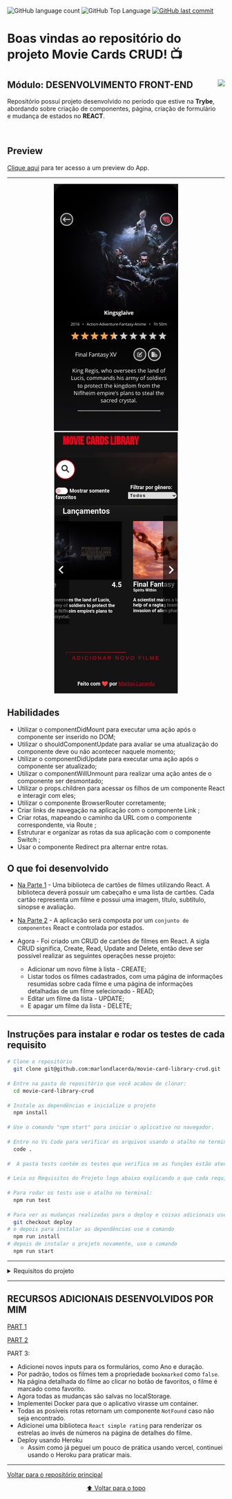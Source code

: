 <p>
  <img alt="GitHub language count" src="https://img.shields.io/github/languages/count/marlondlacerda/movie-card-library-crud?color=6E40C9&style=flat-square">
  <img alt="GitHub Top Language" src="https://img.shields.io/github/languages/top/marlondlacerda/movie-card-library-crud?color=6E40C9&style=flat-square">
  <a href="https://github.com/marlondlacerda/movie-card-library-crud/commits/main">
    <img alt="GitHub last commit" src="https://img.shields.io/github/last-commit/marlondlacerda/movie-card-library-crud?color=6E40C9&style=flat-square">
  </a>
</p>

# Boas vindas ao repositório do projeto Movie Cards CRUD! 📺

<div align="center">
  <img height="150px" align="right" src="https://theme.zdassets.com/theme_assets/9633455/9814df697eaf49815d7df109110815ff887b3457.png" />
  <div align="left" style="display: inline_block">
    <h2>Módulo: DESENVOLVIMENTO FRONT-END</h2>
    <p>
      Repositório possuí projeto desenvolvido no período que estive na <b>Trybe</b>, abordando sobre criação de componentes, página, criação de formulário e mudança de estados no <b>REACT</b>.</p>
  </div>
  <br>
</div>

## Preview
<div align="left" style="display: inline_block">
  <a href="https://movie-card-library-crud.herokuapp.com/">Clique aqui</a> para ter acesso a um preview do App.
</div>

---

<div align="center">
  <img src="./img/preview1.png">
  <img src="./img/preview2.png">
</div>

## Habilidades
- Utilizar o componentDidMount para executar uma ação após o componente ser inserido no DOM;
- Utilizar o shouldComponentUpdate para avaliar se uma atualização do componente deve ou não acontecer naquele momento;
- Utilizar o componentDidUpdate para executar uma ação após o componente ser atualizado;
- Utilizar o componentWillUnmount para realizar uma ação antes de o componente ser desmontado;
- Utilizar o props.children para acessar os filhos de um componente React e interagir com eles;
- Utilizar o componente BrowserRouter corretamente;
- Criar links de navegação na aplicação com o componente Link ;
- Criar rotas, mapeando o caminho da URL com o componente correspondente, via Route ;
- Estruturar e organizar as rotas da sua aplicação com o componente Switch ;
- Usar o componente Redirect pra alternar entre rotas.

## O que foi desenvolvido
- [Na Parte 1](https://github.com/marlondlacerda/moviecardlibrary) - Uma biblioteca de cartões de filmes utilizando React. A biblioteca deverá possuir um cabeçalho e uma lista de cartões. Cada cartão representa um filme e possui uma imagem, título, subtítulo, sinopse e avaliação.
- [Na Parte 2](https://github.com/marlondlacerda/moviecardlibrary-stateful) - A aplicação será composta por um <code>conjunto de componentes</code> React e controlada por estados.
- Agora - Foi criado um CRUD de cartões de filmes em React. A sigla CRUD significa, Create, Read, Update and Delete, então deve ser possível realizar as seguintes operações nesse projeto:

  - Adicionar um novo filme à lista - CREATE;
  - Listar todos os filmes cadastrados, com uma página de informações resumidas sobre cada filme e uma página de informações detalhadas de um filme selecionado - READ;
  - Editar um filme da lista - UPDATE;
  - E apagar um filme da lista - DELETE;

---

 ## Instruções para instalar e rodar os testes de cada requisito

```bash
# Clone o repositório
  git clone git@github.com:marlondlacerda/movie-card-library-crud.git

# Entre na pasta do repositório que você acabou de clonar:
  cd movie-card-library-crud

# Instale as dependências e inicialize o projeto
  npm install

# Use o comando "npm start" para iniciar o aplicativo no navegador.

# Entre no Vs Code para verificar os arquivos usando o atalho no terminal:
  code .

#  A pasta tests contém os testes que verifica se as funções estão atendendo o que foi pedido

# Leia os Requisitos do Projeto logo abaixo explicando o que cada requisito propõem

# Para rodar os tests use o atalho no terminal:
  npm run test

# Para ver as mudanças realizadas para o deploy e coisas adicionais use o comando
  git checkout deploy
# e depois para instalar as dependências use o comando
  npm run install
# depois de instalar o projeto novamente, use o comando
  npm run start
```
---

<details>
  <summary>Requisitos do projeto</summary>
- [x] 1 - Renderize BrowserRouter no componente App usando rotas.

  - Você deve utilizar um BrowserRouter pra criar as rotas da sua aplicação. As urls de cada página devem ser desenvolvidas conforme especificado na seção O que será desenvolvido.

- [x] 2 - Faça uma requisição para buscar e mostrar a lista de filmes quando MovieList for montado

  - Para buscar a lista, você deve utilizar a função `getMovies` importada do módulo `movieAPI` em `MovieList`. Essa função retorna uma promise. A requisição deve ser feita no momento em que o MovieList for montado no DOM. Enquanto a requisição estiver em curso, `MovieList` deve renderizar o componente `Loading`, como ilustrado na imagem a seguir.

- [x] 3 - Insira um link para a página de detalhes de um filme dentro de `MovieCard`

  - Todos os `MovieCards` devem possuir em seu conteúdo, pelo menos, o título, a sinopse e um link com o texto "VER DETALHES" que aponta para a rota `movies/:id`, onde `:id` é o id do filme. Esta rota exibirá informações detalhadas de um filme.

- [x] 4 - Faça uma requisição para buscar o filme que deverá ser renderizado dentro de `Movie Details`

  - `MovieDetails` se comporta de forma muito semelhante ao `MovieList`. Ao ser montado, deve fazer uma requisição utilizando a função `getMovie`, se atente para o nome da função que é muito semelhante ao de outra função que já utilizamos, a `getMovies`, do módulo `movieAPI`, passando o id do filme. O componente `Loading` deve ser renderizado enquanto a requisição estiver em curso. Após terminar, deve-se renderizar um card com mais detalhes sobre o filme.

- [x] 5 - Realize uma requisição para buscar o filme que será editado em `EditMovie`.

  - Ao ser montada, a página de edição do filme deve fazer uma requisição pra buscar o filme que será editado e deve, ao ter seu formulário submetido, atualizar o filme e redirecionar a página pra rota raíz.

- [x] 6 - Insira um link na página inicial para `NewMovie` para criar novos cartões

  - O link deve conter o texto "ADICIONAR CARTÃO" e apontar para a rota `/movies/new`, contendo um formulário para criar novos cartões.

  - Na rota `/movies/new`, utilizando a callback passada para `MovieForm`, NewMovie deve criar um novo cartão utilizando a função `createMovie` do módulo `movieAPI`. Após o fim da requisição, `NewMovie` deve redirecionar o app para a página inicial, contento o novo cartão.

### Bonus:

- [x] 7 - Adicione um link para deletar um cartão em MovieDetails

  - Ao clicar neste link, faça uma requisição utilizando a função `deleteMovie` do módulo `movieAPI`. Após finalizar a requisição, redirecione o app para a página inicial. O cartão apagado não deverá mais se encontrar na lista.

</details>

---

## RECURSOS ADICIONAIS DESENVOLVIDOS POR MIM
 [PART 1](https://github.com/marlondlacerda/moviecardlibrary#recursos-adicionais-desenvolvidos-por-mim)

  [PART 2](https://github.com/marlondlacerda/moviecardlibrary-stateful#recursos-adicionais-desenvolvidos-por-mim)

  PART 3:
  - Adicionei novos inputs para os formulários, como Ano e duração.
  - Por padrão, todos os filmes tem a propriedade `bookmarked` como `false`.
  - Na página detalhada do filme ao clicar no botão de favoritos, o filme é marcado como favorito.
  - Agora todas as mudanças são salvas no localStorage.
  - Implementei Docker para que o aplicativo virasse um container.
  - Todas as posíveis rotas retornam um componente `NotFound` caso não seja encontrado.
  - Adicionei uma biblioteca `React simple rating` para renderizar os estrelas ao invés de números na página de detalhes do filme.
  - Deploy usando Heroku
     - Assim como já peguei um pouco de prática usando vercel, continuei usando o Heroku para praticar mais.

---

<div align="left">
  <a href="https://github.com/marlondlacerda/trybe-projetos">Voltar para o repositório principal</a>
</div>
<div align="center">
  
  [⬆ Voltar para o topo](#boas-vindas-ao-repositório-do-projeto-movie-cards-crud-)

</div>
